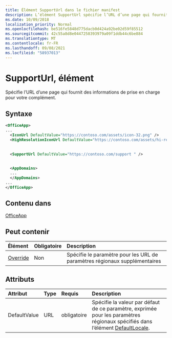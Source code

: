 ```yaml
---
title: Élément SupportUrl dans le fichier manifest
description: L’élément SupportUrl spécifie l’URL d’une page qui fournit des informations de prise en charge pour votre add-in.
ms.date: 10/09/2018
localization_priority: Normal
ms.openlocfilehash: be516fe5848d775dacb0d424a92be02d59f85512
ms.sourcegitcommit: 42c55a8d8e0447258393979a09f1ddb44c6be884
ms.translationtype: MT
ms.contentlocale: fr-FR
ms.lasthandoff: 09/08/2021
ms.locfileid: "58937013"
---
```

# <a name="supporturl-element"></a>SupportUrl, élément

Spécifie l’URL d’une page qui fournit des informations de prise en charge pour votre complément.

## <a name="syntax"></a>Syntaxe

```XML
<OfficeApp>
...
  <IconUrl DefaultValue="https://contoso.com/assets/icon-32.png" />
  <HighResolutionIconUrl DefaultValue="https://contoso.com/assets/hi-res-icon.png"/>
  
  
  <SupportUrl DefaultValue="https://contoso.com/support " />
  
  
  <AppDomains>
  ...
  </AppDomains>
...
</OfficeApp>
```

## <a name="contained-in"></a>Contenu dans

[OfficeApp](officeapp.md)

## <a name="can-contain"></a>Peut contenir

|  Élément | Obligatoire | Description  |
|:-----|:-----|:-----|
|  [Override](override.md)   | Non | Spécifie le paramètre pour les URL de paramètres régionaux supplémentaires |

## <a name="attributes"></a>Attributs

|Attribut|Type|Requis|Description|
|:-----|:-----|:-----|:-----|
|DefaultValue|URL|obligatoire|Spécifie la valeur par défaut de ce paramètre, exprimée pour les paramètres régionaux spécifiés dans l’élément [DefaultLocale](defaultlocale.md).|
